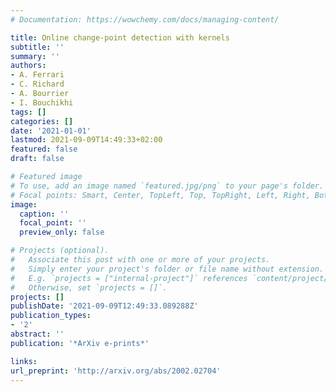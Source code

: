 ```yaml
---
# Documentation: https://wowchemy.com/docs/managing-content/

title: Online change-point detection with kernels
subtitle: ''
summary: ''
authors:
- A. Ferrari
- C. Richard
- A. Bourrier
- I. Bouchikhi
tags: []
categories: []
date: '2021-01-01'
lastmod: 2021-09-09T14:49:33+02:00
featured: false
draft: false

# Featured image
# To use, add an image named `featured.jpg/png` to your page's folder.
# Focal points: Smart, Center, TopLeft, Top, TopRight, Left, Right, BottomLeft, Bottom, BottomRight.
image:
  caption: ''
  focal_point: ''
  preview_only: false

# Projects (optional).
#   Associate this post with one or more of your projects.
#   Simply enter your project's folder or file name without extension.
#   E.g. `projects = ["internal-project"]` references `content/project/deep-learning/index.md`.
#   Otherwise, set `projects = []`.
projects: []
publishDate: '2021-09-09T12:49:33.089288Z'
publication_types:
- '2'
abstract: ''
publication: '*ArXiv e-prints*'

links:
url_preprint: 'http://arxiv.org/abs/2002.02704'
---
```

